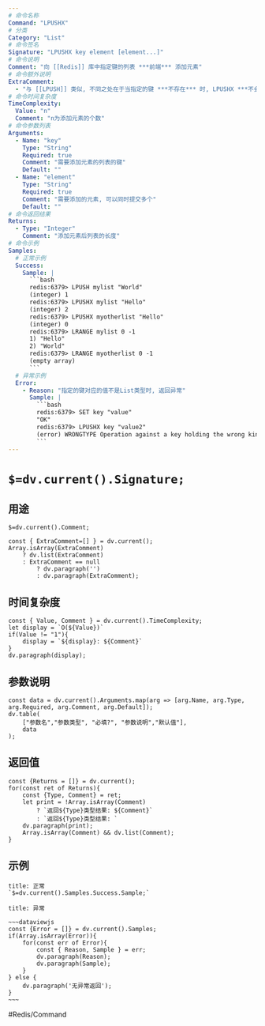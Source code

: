 ```yaml
---
# 命令名称
Command: "LPUSHX"
# 分类
Category: "List"
# 命令签名
Signature: "LPUSHX key element [element...]"
# 命令说明
Comment: "向 [[Redis]] 库中指定键的列表 ***前端*** 添加元素"
# 命令额外说明
ExtraComment:
  - "与 [[LPUSH]] 类似, 不同之处在于当指定的键 ***不存在*** 时, LPUSHX ***不会*** 创建一个空列表再把元素放入, 而是什么都不做"
# 命令时间复杂度
TimeComplexity:
  Value: "n"
  Comment: "n为添加元素的个数"
# 命令参数列表
Arguments:
  - Name: "key"
    Type: "String"
    Required: true
    Comment: "需要添加元素的列表的键"
    Default: ""
  - Name: "element"
    Type: "String"
    Required: true
    Comment: "需要添加的元素, 可以同时提交多个"
    Default: ""
# 命令返回结果
Returns:
  - Type: "Integer"
    Comment: "添加元素后列表的长度"
# 命令示例
Samples:
  # 正常示例
  Success:
    Sample: |
      ```bash
      redis:6379> LPUSH mylist "World"
      (integer) 1
      redis:6379> LPUSHX mylist "Hello"
      (integer) 2
      redis:6379> LPUSHX myotherlist "Hello"
      (integer) 0
      redis:6379> LRANGE mylist 0 -1
      1) "Hello"
      2) "World"
      redis:6379> LRANGE myotherlist 0 -1
      (empty array)
      ```
  # 异常示例
  Error:
    - Reason: "指定的键对应的值不是List类型时, 返回异常"
      Sample: |
        ```bash
        redis:6379> SET key "value"
        "OK"
        redis:6379> LPUSHX key "value2"
        (error) WRONGTYPE Operation against a key holding the wrong kind of value
        ``` 
---
```


# `$=dv.current().Signature;`

## 用途
`$=dv.current().Comment;`

```dataviewjs
const { ExtraComment=[] } = dv.current();
Array.isArray(ExtraComment) 
	? dv.list(ExtraComment) 
	: ExtraComment == null 
		? dv.paragraph('') 
		: dv.paragraph(ExtraComment);
```

## 时间复杂度
```dataviewjs
const { Value, Comment } = dv.current().TimeComplexity;
let display = `O(${Value})`
if(Value != "1"){
	display = `${display}: ${Comment}`
}
dv.paragraph(display);
```

## 参数说明
```dataviewjs
const data = dv.current().Arguments.map(arg => [arg.Name, arg.Type, arg.Required, arg.Comment, arg.Default]);
dv.table(
	["参数名","参数类型", "必填?", "参数说明","默认值"],
	data
);
```

## 返回值
```dataviewjs
const {Returns = []} = dv.current();
for(const ret of Returns){
	const {Type, Comment} = ret;
	let print = !Array.isArray(Comment) 
		? `返回${Type}类型结果: ${Comment}`
		: `返回${Type}类型结果: `
	dv.paragraph(print);
	Array.isArray(Comment) && dv.list(Comment);
}
```

## 示例
```ad-success
title: 正常
`$=dv.current().Samples.Success.Sample;`
```

```ad-danger
title: 异常

~~~dataviewjs
const {Error = []} = dv.current().Samples;
if(Array.isArray(Error)){
	for(const err of Error){
		const { Reason, Sample } = err;
		dv.paragraph(Reason);
		dv.paragraph(Sample);
	}
} else {
	dv.paragraph('无异常返回');
}
~~~

```

#Redis/Command 
